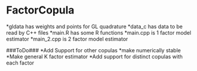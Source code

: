 # FactorCopula

*gldata has weights and points for GL quadrature
*data_c has data to be read by C++ files
*main.R has some R functions
*main.cpp is 1 factor model estimator
*main_2.cpp is 2 factor model estimator


###ToDo###
*Add Support for other copulas
*make numerically stable
*Make general K factor estimator
*Add support for distinct copulas with each factor
